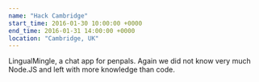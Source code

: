 ```yaml
---
name: "Hack Cambridge"
start_time: 2016-01-30 10:00:00 +0000
end_time: 2016-01-31 14:00:00 +0000
location: "Cambridge, UK"
---
```


LingualMingle, a chat app for penpals. Again we did not know very much
Node.JS and left with more knowledge than code.